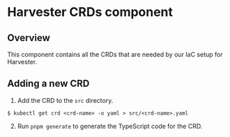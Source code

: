 # Harvester CRDs component

## Overview
This component contains all the CRDs that are needed by our IaC setup for Harvester.

## Adding a new CRD
1. Add the CRD to the `src` directory.
```
$ kubectl get crd <crd-name> -o yaml > src/<crd-name>.yaml
```
2. Run `pnpm generate` to generate the TypeScript code for the CRD.

